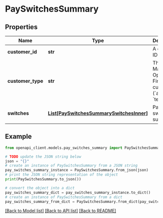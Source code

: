 # PaySwitchesSummary


## Properties

Name | Type | Description | Notes
------------ | ------------- | ------------- | -------------
**customer_id** | **str** | A customer ID | 
**customer_type** | **str** | The type of Mastercard Open Finance customer (&#x60;active&#x60; or &#x60;testing&#x60;) | 
**switches** | [**List[PaySwitchesSummarySwitchesInner]**](PaySwitchesSummarySwitchesInner.md) | Pay switches summary | [optional] 

## Example

```python
from openapi_client.models.pay_switches_summary import PaySwitchesSummary

# TODO update the JSON string below
json = "{}"
# create an instance of PaySwitchesSummary from a JSON string
pay_switches_summary_instance = PaySwitchesSummary.from_json(json)
# print the JSON string representation of the object
print(PaySwitchesSummary.to_json())

# convert the object into a dict
pay_switches_summary_dict = pay_switches_summary_instance.to_dict()
# create an instance of PaySwitchesSummary from a dict
pay_switches_summary_from_dict = PaySwitchesSummary.from_dict(pay_switches_summary_dict)
```
[[Back to Model list]](../README.md#documentation-for-models) [[Back to API list]](../README.md#documentation-for-api-endpoints) [[Back to README]](../README.md)


